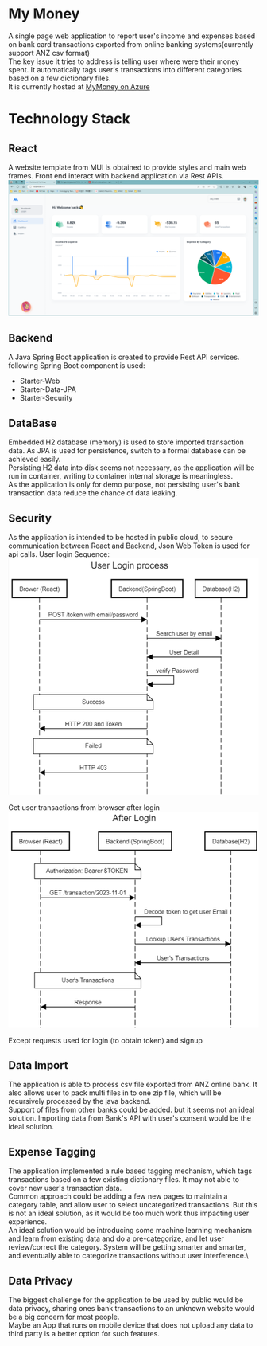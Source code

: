 # My Money
A single page web application to report user's income and expenses based on bank card transactions exported from online banking systems(currently support ANZ csv format)\
The key issue it tries to address is telling user where were their money spent.
It automatically tags user's transactions into different categories based on a few dictionary files.\
It is currently hosted at <a href="https://sohpie0217nzmymoneyapi.azurewebsites.net/" target="_blank">MyMoney on Azure</a>

# Technology Stack
## React
A website template from MUI is obtained to provide styles and main web frames.
Front end interact with backend application via Rest APIs.
![example page](MyMoney.png "My Money example")

## Backend
A Java Spring Boot application is created to provide Rest API services. following Spring Boot component is used:
- Starter-Web 
- Starter-Data-JPA
- Starter-Security

## DataBase
Embedded H2 database (memory) is used to store imported transaction data. As JPA is used for persistence, switch to a formal database can be achieved easily.\
Persisting H2 data into disk seems not necessary, as the application will be run in container, writing to container internal storage is meaningless.\
As the application is only for demo purpose, not persisting user's bank transaction data reduce the chance of data leaking.

## Security
As the application is intended to be hosted in public cloud, to secure communication between React and Backend, Json Web Token is used for api calls.
User login Sequence:\
![sequence](login.png "User login Sequence Diagram")

Get user transactions from browser after login\
![sequence](getTransaction.png "Get Transactions Sequence Diagram")

Except requests used for login (to obtain token) and signup

## Data Import
The application is able to process csv file exported from ANZ online bank. It also allows user to pack multi files in to one zip file, which will be recursively processed by the java backend.\
Support of files from other banks could be added. but it seems not an ideal solution. Importing data from Bank's API with user's consent would be the ideal solution.       

## Expense Tagging
The application implemented a rule based tagging mechanism, which tags transactions based on a few existing dictionary files.
It may not able to cover new user's transaction data. \
Common approach could be adding a few new pages to maintain a category table, and allow user to select uncategorized transactions. But this is not an ideal solution, as it would be too much work thus impacting user experience.\
An ideal  solution would be introducing some machine learning mechanism and learn from existing data and do a pre-categorize, and let user review/correct the category. System will be getting smarter and smarter, and eventually able to categorize transactions without user interference.\

## Data Privacy
The biggest challenge for the application to be used by public would be data privacy, sharing ones bank transactions to an unknown website would be a big concern for most people.\
Maybe an App that runs on mobile device that does not upload any data to third party is a better option for such features. 


